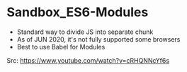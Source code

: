 # Sandbox_ES6-Modules

- Standard way to divide JS into separate chunk
- As of JUN 2020, it's not fully supported some browsers
- Best to use Babel for Modules

Src: https://www.youtube.com/watch?v=cRHQNNcYf6s
